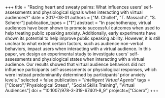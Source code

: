 +++
title = "Racing heart and sweaty palms: What influences users' self-assessments and physiological signals when interacting with virtual audiences?"
date = 2017-08-01
authors = ["M. Chollet", "T. Massachi", "S. Scherer"]
publication_types = ["1"]
abstract = "In psychotherapy, virtual audiences have been shown to promote successful outcomes when used to help treating public speaking anxiety. Additionally, early experiments have shown its potential to help improve public speaking ability. However, it is still unclear to what extent certain factors, such as audience non-verbal behaviors, impact users when interacting with a virtual audience. In this paper, we design an experimental study to investigate users' self-assessments and physiological states when interacting with a virtual audience. Our results showed that virtual audience behaviors did not influence participants self-assessments or physiological responses, which were instead predominantly determined by participants' prior anxiety levels."
selected = false
publication = "*Intelligent Virtual Agents*"
tags = ["Cicero","Physiological Stress", "Social Skills Training", "Virtual Audiences"]
doi = "10.1007/978-3-319-67401-8_9"
projects=["Cicero"]
+++
